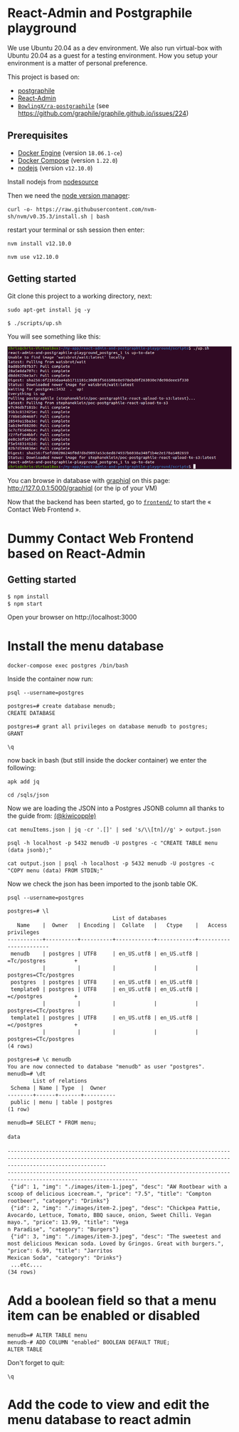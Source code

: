 # React-Admin and  Postgraphile playground

We use Ubuntu 20.04 as a dev environment. We also run virtual-box with Ubuntu 20.04 as a guest for a testing environment. How you setup your environment is a matter of personal preference. 

This project is based on:

- [postgraphile](https://www.graphile.org/postgraphile/)
- [React-Admin](https://github.com/marmelab/react-admin)
- [`BowlingX/ra-postgraphile`](https://github.com/BowlingX/ra-postgraphile) (see https://github.com/graphile/graphile.github.io/issues/224)

## Prerequisites

- [Docker Engine](https://docs.docker.com/engine/) (version `18.06.1-ce`)
- [Docker Compose](https://docs.docker.com/compose/) (version `1.22.0`)
- [nodejs](https://nodejs.org/en/) (version `v12.10.0`)

Install nodejs from [nodesource](https://github.com/nodesource/distributions/blob/master/README.md)

Then we need the [node version manager](https://github.com/nvm-sh/nvm/blob/master/README.md):

```
curl -o- https://raw.githubusercontent.com/nvm-sh/nvm/v0.35.3/install.sh | bash
```
restart your terminal or ssh session then enter:

```
nvm install v12.10.0
```
```
nvm use v12.10.0
```

## Getting started

Git clone this project to a working directory, next:

```
sudo apt-get install jq -y
```
```
$ ./scripts/up.sh
```
You will see something like this:

![building](https://github.com/affluent-bilby-classifieds/react-admin-and-postgraphile-playground/blob/master/Screenshot%20from%202020-06-25%2010-16-28.png)


You can browse in database with [graphiql](https://github.com/graphql/graphiql) on this page: http://127.0.0.1:5000/graphiql
(or the ip of your VM)

Now that the backend has been started, go to [`frontend/`](frontend/) to start the « Contact Web Frontend ».

# Dummy Contact Web Frontend based on React-Admin

## Getting started

```
$ npm install
$ npm start
```

Open your browser on http://localhost:3000

# Install the menu database

```
docker-compose exec postgres /bin/bash
```

Inside the container now run:






```
psql --username=postgres

```

```
postgres=# create database menudb;
CREATE DATABASE
```

```
postgres=# grant all privileges on database menudb to postgres;
GRANT
```
```
\q
```
now back in bash (but still inside the docker container) we enter the following:


```
apk add jq
```

```
cd /sqls/json
```

Now we are loading the JSON into a Postgres JSONB column all thanks to the guide from: [(@kiwicopple)](https://dev.to/kiwicopple/loading-json-into-postgres-2l28)

```
cat menuItems.json | jq -cr '.[]' | sed 's/\\[tn]//g' > output.json
```
```
psql -h localhost -p 5432 menudb -U postgres -c "CREATE TABLE menu (data jsonb);"
```

```
cat output.json | psql -h localhost -p 5432 menudb -U postgres -c "COPY menu (data) FROM STDIN;"
```

Now we check the json has been imported to the jsonb table OK.

```
psql --username=postgres

```


```
postgres=# \l
                                 List of databases
   Name    |  Owner   | Encoding |  Collate   |   Ctype    |   Access privileges   
-----------+----------+----------+------------+------------+-----------------------
 menudb    | postgres | UTF8     | en_US.utf8 | en_US.utf8 | =Tc/postgres         +
           |          |          |            |            | postgres=CTc/postgres
 postgres  | postgres | UTF8     | en_US.utf8 | en_US.utf8 | 
 template0 | postgres | UTF8     | en_US.utf8 | en_US.utf8 | =c/postgres          +
           |          |          |            |            | postgres=CTc/postgres
 template1 | postgres | UTF8     | en_US.utf8 | en_US.utf8 | =c/postgres          +
           |          |          |            |            | postgres=CTc/postgres
(4 rows)

```

```
postgres=# \c menudb
You are now connected to database "menudb" as user "postgres".
menudb=# \dt
        List of relations
 Schema | Name | Type  |  Owner   
--------+------+-------+----------
 public | menu | table | postgres
(1 row)
```

```
menudb=# SELECT * FROM menu;
                                                                                                                                           data                            
                                                                                                               
---------------------------------------------------------------------------------------------------------------------------------------------------------------------------
---------------------------------------------------------------------------------------------------------------
 {"id": 1, "img": "./images/item-1.jpeg", "desc": "AW Rootbear with a scoop of delicious icecream.", "price": "7.5", "title": "Compton rootbeer", "category": "Drinks"}
 {"id": 2, "img": "./images/item-2.jpeg", "desc": "Chickpea Pattie, Avocardo, Lettuce, Tomato, BBQ sauce, onion, Sweet Chilli. Vegan mayo.", "price": 13.99, "title": "Vega
n Paradise", "category": "Burgers"}
 {"id": 3, "img": "./images/item-3.jpeg", "desc": "The sweetest and most delicious Mexican soda. Loved by Gringos. Great with burgers.", "price": 6.99, "title": "Jarritos 
Mexican Soda", "category": "Drinks"}
 ...etc....
(34 rows)

```

# Add a boolean field so that a menu item can be enabled or disabled
```
menudb=# ALTER TABLE menu
menudb-# ADD COLUMN "enabled" BOOLEAN DEFAULT TRUE;
ALTER TABLE
```

Don't forget to quit: 

```
\q
```

# Add the code to view and edit the menu database to react admin

